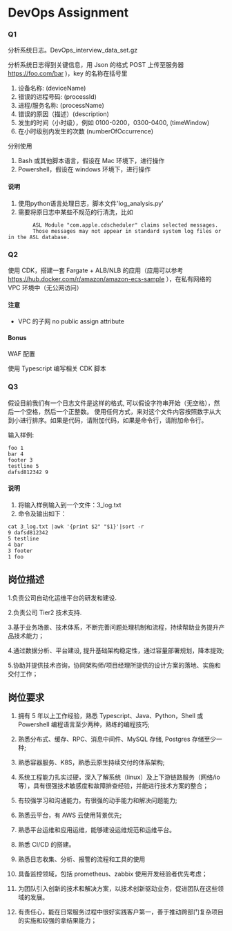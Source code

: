 # DevOps Assignment

### Q1

分析系统日志。DevOps_interview_data_set.gz

分析系统日志得到关键信息，用 Json 的格式 POST 上传至服务器 https://foo.com/bar )，key 的名称在括号里

1. 设备名称: (deviceName)
2. 错误的进程号码: (processId)
3. 进程/服务名称: (processName)
4. 错误的原因（描述）(description)
5. 发生的时间（小时级），例如 0100-0200，0300-0400, (timeWindow)
6. 在小时级别内发生的次数 (numberOfOccurrence)

分别使用

1. Bash 或其他脚本语言，假设在 Mac 环境下，进行操作
2. Powershell，假设在 windows 环境下，进行操作

#### 说明
1. 使用python语言处理日志，脚本文件'log_analysis.py'  
2. 需要将原日志中某些不规范的行清洗，比如  
```
        ASL Module "com.apple.cdscheduler" claims selected messages.
        Those messages may not appear in standard system log files or in the ASL database.
```
### Q2

使用 CDK，搭建一套 Fargate + ALB/NLB 的应用（应用可以参考 https://hub.docker.com/r/amazon/amazon-ecs-sample ），在私有网络的 VPC 环境中（无公网访问）

#### 注意

- VPC 的子网 no public assign attribute

#### Bonus

WAF 配置

使用 Typescript 编写相关 CDK 脚本

### Q3

假设目前我们有一个日志文件是这样的格式, 可以假设字符串开始（无空格），然后一个空格，然后一个正整数。
使用任何方式，来对这个文件内容按照数字从大到小进行排序。如果是代码，请附加代码，如果是命令行，请附加命令行。

输入样例:

```
foo 1
bar 4
footer 3
testline 5
dafsd812342 9
```
#### 说明  
1. 将输入样例输入到一个文件：3_log.txt
2. 命令及输出如下：
```
cat 3_log.txt |awk '{print $2" "$1}'|sort -r
9 dafsd812342
5 testline
4 bar
3 footer
1 foo
```

## 岗位描述

1.负责公司自动化运维平台的研发和建设.

2.负责公司 Tier2 技术支持.

3.基于业务场景、技术体系，不断完善问题处理机制和流程，持续帮助业务提升产品技术能力；

4.通过数据分析、平台建设, 提升基础架构稳定性，通过容量部署规划，降本提效;

5.协助并提供技术咨询，协同架构师/项目经理所提供的设计方案的落地、实施和交付工作；

## 岗位要求

1. 拥有 5 年以上工作经验，熟悉 Typescript、Java、Python，Shell 或 Powershell 编程语言至少两种，熟练的编程技巧;

2. 熟悉分布式、缓存、RPC、消息中间件、MySQL 存储, Postgres 存储至少一种;

3. 熟悉容器服务、K8S，熟悉云原生持续交付的体系架构;

4. 系统工程能力扎实过硬，深入了解系统（linux）及上下游链路服务（网络/io 等），具有很强技术敏感度和故障排查经验，并能进行技术方案的整合；

5. 有较强学习和沟通能力。有很强的动手能力和解决问题能力;

6. 熟悉云平台，有 AWS 云使用背景优先;

7. 熟悉平台运维和应用运维，能够建设运维规范和运维平台。

8. 熟悉 CI/CD 的搭建。

9. 熟悉日志收集、分析、报警的流程和工具的使用

10. 具备监控领域，包括 prometheus、zabbix 使用开发经验者优先考虑；

11. 为团队引入创新的技术和解决方案，以技术创新驱动业务，促进团队在这些领域的发展。

12. 有责任心，能在日常服务过程中很好实践客户第一，善于推动跨部门复杂项目的实施和较强的拿结果能力；
